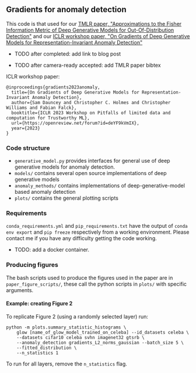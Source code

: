 ## Gradients for anomaly detection

This code is that used for our [TMLR paper, "Approximations to the Fisher Information Metric of Deep Generative Models for Out-Of-Distribution Detection"](https://openreview.net/forum?id=EcuwtinFs9) and our [ICLR workshop paper, "On Gradients of Deep Generative Models for Representation-Invariant Anomaly Detection"](https://openreview.net/forum?id=deYF9kVmIX)

- TODO after completed: add link to blog post

- TODO after camera-ready accepted: add TMLR paper bibtex

ICLR workshop paper:
```
@inproceedings{gradients2023anomaly,
  title={On Gradients of Deep Generative Models for Representation-Invariant Anomaly Detection},
  author={Sam Dauncey and Christopher C. Holmes and Christopher Williams and Fabian Falck},
  booktitle={ICLR 2023 Workshop on Pitfalls of limited data and computation for Trustworthy ML},
  url={https://openreview.net/forum?id=deYF9kVmIX},
  year={2023}
}
```

### Code structure

- `generative_model.py` provides interfaces for general use of deep generative models for anomaly detection.
- `models/` contains several open source implementations of deep generative models
- `anomaly_methods/` contains implementations of deep-generative-model based anomaly detection
- `plots/` contains the general plotting scripts

### Requirements

`conda_requirements.yml` and `pip_requirements.txt` have the output of `conda env export` and `pip freeze` respectively from a working environment. Please contact me if you have any difficulty getting the code working.

- TODO: add a docker container.

### Producing figures

The bash scripts used to produce the figures used in the paper are in `paper_figure_scripts/`, these call the python 
scripts in `plots/` with specific arguments.

#### Example: creating Figure 2

To replicate Figure 2 (using a randomly selected layer) run:

```angular2html
python -m plots.summary_statistic_histograms \ 
    glow [name_of_glow_model_trained_on_celeba] --id_datasets celeba \
    --datasets cifar10 celeba svhn imagenet32 gtsrb \
    --anomaly_detection gradients_L2_norms_gaussian --batch_size 5 \
    --fitted_distribution \
    --n_statistics 1
```

To run for all layers, remove the `n_statistics` flag.
